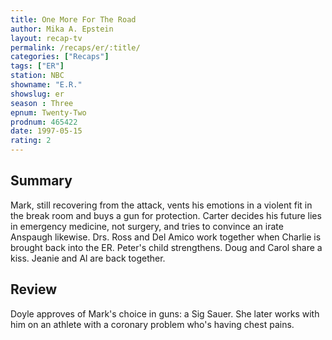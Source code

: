 ```yaml
---
title: One More For The Road
author: Mika A. Epstein
layout: recap-tv
permalink: /recaps/er/:title/
categories: ["Recaps"]
tags: ["ER"]
station: NBC
showname: "E.R."
showslug: er
season : Three  
epnum: Twenty-Two 
prodnum: 465422    
date: 1997-05-15
rating: 2  
---
```


## Summary  
  
Mark, still recovering from the attack, vents his emotions in a violent fit in the break room and buys a gun for protection. Carter decides his future lies in emergency medicine, not surgery, and tries to convince an irate Anspaugh likewise. Drs. Ross and Del Amico work together when Charlie is brought back into the ER. Peter's child strengthens. Doug and Carol share a kiss. Jeanie and Al are back together.

## Review  
  
Doyle approves of Mark's choice in guns: a Sig Sauer. She later works with him on an athlete with a coronary problem who's having chest pains.